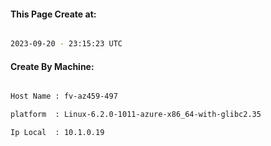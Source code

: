 
   
#### This Page Create at:

```bash

2023-09-20 - 23:15:23 UTC

```

#### Create By Machine:

```bash

Host Name : fv-az459-497

platform  : Linux-6.2.0-1011-azure-x86_64-with-glibc2.35

Ip Local  : 10.1.0.19

```

